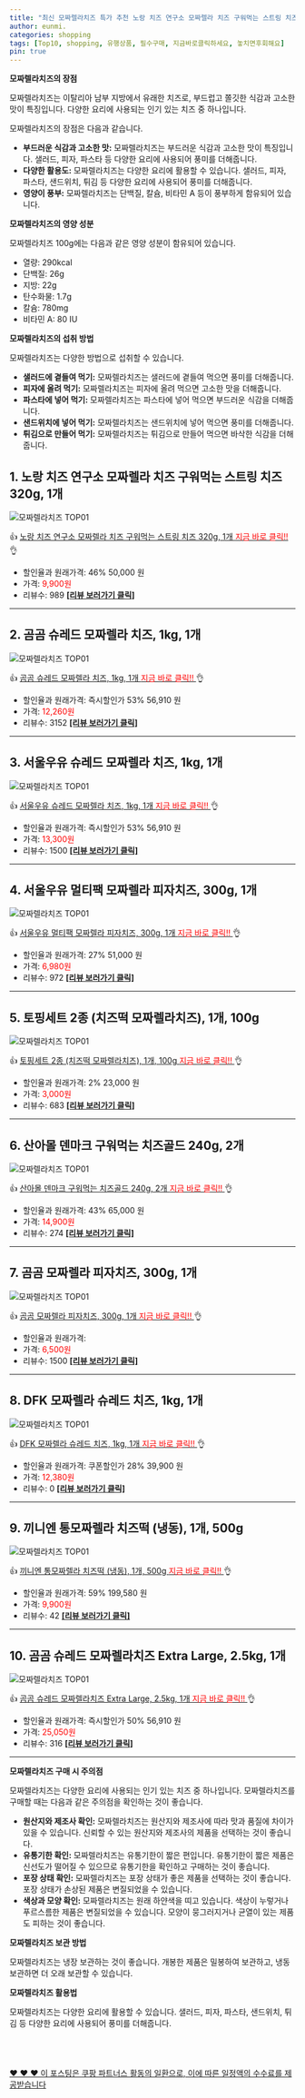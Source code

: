 ```yaml
---
title: "최신 모짜렐라치즈 특가 추천 노랑 치즈 연구소 모짜렐라 치즈 구워먹는 스트링 치즈 320g, 1개 비교 장점"
author: eunmi.
categories: shopping
tags: [Top10, shopping, 유행상품, 필수구매, 지금바로클릭하세요, 놓치면후회해요]
pin: true
---
```

**모짜렐라치즈의 장점**

모짜렐라치즈는 이탈리아 남부 지방에서 유래한 치즈로, 부드럽고 쫄깃한 식감과 고소한 맛이 특징입니다. 다양한 요리에 사용되는 인기 있는 치즈 중 하나입니다.

모짜렐라치즈의 장점은 다음과 같습니다.

* **부드러운 식감과 고소한 맛:** 모짜렐라치즈는 부드러운 식감과 고소한 맛이 특징입니다. 샐러드, 피자, 파스타 등 다양한 요리에 사용되어 풍미를 더해줍니다.
* **다양한 활용도:** 모짜렐라치즈는 다양한 요리에 활용할 수 있습니다. 샐러드, 피자, 파스타, 샌드위치, 튀김 등 다양한 요리에 사용되어 풍미를 더해줍니다.
* **영양이 풍부:** 모짜렐라치즈는 단백질, 칼슘, 비타민 A 등이 풍부하게 함유되어 있습니다.

**모짜렐라치즈의 영양 성분**

모짜렐라치즈 100g에는 다음과 같은 영양 성분이 함유되어 있습니다.

* 열량: 290kcal
* 단백질: 26g
* 지방: 22g
* 탄수화물: 1.7g
* 칼슘: 780mg
* 비타민 A: 80 IU

**모짜렐라치즈의 섭취 방법**

모짜렐라치즈는 다양한 방법으로 섭취할 수 있습니다.

* **샐러드에 곁들여 먹기:** 모짜렐라치즈는 샐러드에 곁들여 먹으면 풍미를 더해줍니다.
* **피자에 올려 먹기:** 모짜렐라치즈는 피자에 올려 먹으면 고소한 맛을 더해줍니다.
* **파스타에 넣어 먹기:** 모짜렐라치즈는 파스타에 넣어 먹으면 부드러운 식감을 더해줍니다.
* **샌드위치에 넣어 먹기:** 모짜렐라치즈는 샌드위치에 넣어 먹으면 풍미를 더해줍니다.
* **튀김으로 만들어 먹기:** 모짜렐라치즈는 튀김으로 만들어 먹으면 바삭한 식감을 더해줍니다.

   

## 1. 노랑 치즈 연구소 모짜렐라 치즈 구워먹는 스트링 치즈 320g, 1개

![모짜렐라치즈 TOP01](https://thumbnail7.coupangcdn.com/thumbnails/remote/230x230ex/image/vendor_inventory/375b/9edda259b2710d057fe70e148af8cbba0540308b3faaf655372f62d83c38.jpg)


👍 [노랑 치즈 연구소 모짜렐라 치즈 구워먹는 스트링 치즈 320g, 1개 <font color=red> 지금 바로 클릭!! </font> ](https://link.coupang.com/re/AFFSDP?lptag=AF3617701&subid=GithubCoopas&pageKey=7636948622&traceid=V0-153&itemId=20281397587&vendorItemId=86216537431) 👌 


- 할인율과 원래가격: 46%  50,000   원
- 가격: <span style='color:red'>9,900원</span>
- 리뷰수: 989  [**[리뷰 보러가기 클릭]**](https://link.coupang.com/re/AFFSDP?lptag=AF3617701&subid=GithubCoopas&pageKey=7636948622&traceid=V0-153&itemId=20281397587&vendorItemId=86216537431)

---


   

## 2. 곰곰 슈레드 모짜렐라 치즈, 1kg, 1개

![모짜렐라치즈 TOP01](https://thumbnail9.coupangcdn.com/thumbnails/remote/230x230ex/image/retail/images/6337595723873993-f73775d5-9de9-435e-b29e-a8a783a25e5d.jpg)


👍 [곰곰 슈레드 모짜렐라 치즈, 1kg, 1개 <font color=red> 지금 바로 클릭!! </font> ](https://link.coupang.com/re/AFFSDP?lptag=AF3617701&subid=GithubCoopas&pageKey=1308889924&traceid=V0-153&itemId=2325255337&vendorItemId=70321898123) 👌 


- 할인율과 원래가격: 즉시할인가 53%  56,910   원
- 가격: <span style='color:red'>12,260원</span>
- 리뷰수: 3152  [**[리뷰 보러가기 클릭]**](https://link.coupang.com/re/AFFSDP?lptag=AF3617701&subid=GithubCoopas&pageKey=1308889924&traceid=V0-153&itemId=2325255337&vendorItemId=70321898123)

---


   

## 3. 서울우유 슈레드 모짜렐라 치즈, 1kg, 1개

![모짜렐라치즈 TOP01](https://thumbnail8.coupangcdn.com/thumbnails/remote/230x230ex/image/retail/images/3236758812141458-cca596a0-afe3-4193-936f-1d125a4a729b.jpg)


👍 [서울우유 슈레드 모짜렐라 치즈, 1kg, 1개 <font color=red> 지금 바로 클릭!! </font> ](https://link.coupang.com/re/AFFSDP?lptag=AF3617701&subid=GithubCoopas&pageKey=130515366&traceid=V0-153&itemId=651682277&vendorItemId=4691954862) 👌 


- 할인율과 원래가격: 즉시할인가 53%  56,910   원
- 가격: <span style='color:red'>13,300원</span>
- 리뷰수: 1500  [**[리뷰 보러가기 클릭]**](https://link.coupang.com/re/AFFSDP?lptag=AF3617701&subid=GithubCoopas&pageKey=130515366&traceid=V0-153&itemId=651682277&vendorItemId=4691954862)

---


   

## 4. 서울우유 멀티팩 모짜렐라 피자치즈, 300g, 1개

![모짜렐라치즈 TOP01](https://thumbnail6.coupangcdn.com/thumbnails/remote/230x230ex/image/retail/images/81477174315943-9f5eb558-e904-4b05-abb1-e1e0b1f33de9.jpg)


👍 [서울우유 멀티팩 모짜렐라 피자치즈, 300g, 1개 <font color=red> 지금 바로 클릭!! </font> ](https://link.coupang.com/re/AFFSDP?lptag=AF3617701&subid=GithubCoopas&pageKey=130515366&traceid=V0-153&itemId=384156089&vendorItemId=3932825284) 👌 


- 할인율과 원래가격: 27%  51,000   원
- 가격: <span style='color:red'>6,980원</span>
- 리뷰수: 972  [**[리뷰 보러가기 클릭]**](https://link.coupang.com/re/AFFSDP?lptag=AF3617701&subid=GithubCoopas&pageKey=130515366&traceid=V0-153&itemId=384156089&vendorItemId=3932825284)

---


   

## 5. 토핑세트 2종 (치즈떡 모짜렐라치즈), 1개, 100g

![모짜렐라치즈 TOP01](https://thumbnail6.coupangcdn.com/thumbnails/remote/230x230ex/image/vendor_inventory/1b4d/efa7559f0fc08f6ea1979b5e4c5209ed5465f3471c71ee7ecefa6560e4e6.jpg)


👍 [토핑세트 2종 (치즈떡 모짜렐라치즈), 1개, 100g <font color=red> 지금 바로 클릭!! </font> ](https://link.coupang.com/re/AFFSDP?lptag=AF3617701&subid=GithubCoopas&pageKey=4673032149&traceid=V0-153&itemId=5845267215&vendorItemId=73143551321) 👌 


- 할인율과 원래가격: 2%  23,000   원
- 가격: <span style='color:red'>3,000원</span>
- 리뷰수: 683  [**[리뷰 보러가기 클릭]**](https://link.coupang.com/re/AFFSDP?lptag=AF3617701&subid=GithubCoopas&pageKey=4673032149&traceid=V0-153&itemId=5845267215&vendorItemId=73143551321)

---


   

## 6. 산아몰 덴마크 구워먹는 치즈골드 240g, 2개

![모짜렐라치즈 TOP01](https://thumbnail7.coupangcdn.com/thumbnails/remote/230x230ex/image/vendor_inventory/b9b8/c6fd0aa1e8071f618b3f7a52ef0db48a726bd653993b4f34a60ef1380f49.jpg)


👍 [산아몰 덴마크 구워먹는 치즈골드 240g, 2개 <font color=red> 지금 바로 클릭!! </font> ](https://link.coupang.com/re/AFFSDP?lptag=AF3617701&subid=GithubCoopas&pageKey=6975728556&traceid=V0-153&itemId=2442579701&vendorItemId=70436327904) 👌 


- 할인율과 원래가격: 43%  65,000   원
- 가격: <span style='color:red'>14,900원</span>
- 리뷰수: 274  [**[리뷰 보러가기 클릭]**](https://link.coupang.com/re/AFFSDP?lptag=AF3617701&subid=GithubCoopas&pageKey=6975728556&traceid=V0-153&itemId=2442579701&vendorItemId=70436327904)

---


   

## 7. 곰곰 모짜렐라 피자치즈, 300g, 1개

![모짜렐라치즈 TOP01](https://thumbnail7.coupangcdn.com/thumbnails/remote/230x230ex/image/retail/images/3489184037607310-26ba4ad3-199a-4670-a3ac-27be3da22e49.jpg)


👍 [곰곰 모짜렐라 피자치즈, 300g, 1개 <font color=red> 지금 바로 클릭!! </font> ](https://link.coupang.com/re/AFFSDP?lptag=AF3617701&subid=GithubCoopas&pageKey=6748174537&traceid=V0-153&itemId=15773993835&vendorItemId=82987282332) 👌 


- 할인율과 원래가격: 
- 가격: <span style='color:red'>6,500원</span>
- 리뷰수: 1500  [**[리뷰 보러가기 클릭]**](https://link.coupang.com/re/AFFSDP?lptag=AF3617701&subid=GithubCoopas&pageKey=6748174537&traceid=V0-153&itemId=15773993835&vendorItemId=82987282332)

---


   

## 8. DFK 모짜렐라 슈레드 치즈, 1kg, 1개

![모짜렐라치즈 TOP01](https://thumbnail8.coupangcdn.com/thumbnails/remote/230x230ex/image/retail/images/2023/03/03/17/1/00d7341f-1466-4849-8c6e-b0a5ef7a44b2.jpg)


👍 [DFK 모짜렐라 슈레드 치즈, 1kg, 1개 <font color=red> 지금 바로 클릭!! </font> ](https://link.coupang.com/re/AFFSDP?lptag=AF3617701&subid=GithubCoopas&pageKey=7183538203&traceid=V0-153&itemId=18121921606&vendorItemId=85273022676) 👌 


- 할인율과 원래가격: 쿠폰할인가 28%  39,900   원
- 가격: <span style='color:red'>12,380원</span>
- 리뷰수: 0  [**[리뷰 보러가기 클릭]**](https://link.coupang.com/re/AFFSDP?lptag=AF3617701&subid=GithubCoopas&pageKey=7183538203&traceid=V0-153&itemId=18121921606&vendorItemId=85273022676)

---


   

## 9. 끼니엔 통모짜렐라 치즈떡 (냉동), 1개, 500g

![모짜렐라치즈 TOP01](https://thumbnail6.coupangcdn.com/thumbnails/remote/230x230ex/image/retail/images/2022/06/23/16/1/86f6db05-1840-4f8e-abd8-c586a6493753.jpg)


👍 [끼니엔 통모짜렐라 치즈떡 (냉동), 1개, 500g <font color=red> 지금 바로 클릭!! </font> ](https://link.coupang.com/re/AFFSDP?lptag=AF3617701&subid=GithubCoopas&pageKey=6630872577&traceid=V0-153&itemId=15115341175&vendorItemId=82337135681) 👌 


- 할인율과 원래가격: 59%  199,580   원
- 가격: <span style='color:red'>9,900원</span>
- 리뷰수: 42  [**[리뷰 보러가기 클릭]**](https://link.coupang.com/re/AFFSDP?lptag=AF3617701&subid=GithubCoopas&pageKey=6630872577&traceid=V0-153&itemId=15115341175&vendorItemId=82337135681)

---


   

## 10. 곰곰 슈레드 모짜렐라치즈 Extra Large, 2.5kg, 1개

![모짜렐라치즈 TOP01](https://thumbnail9.coupangcdn.com/thumbnails/remote/230x230ex/image/retail/images/5749902862500685-48070d9b-8e5d-4bc7-8d2c-4f64fbfc4012.jpg)


👍 [곰곰 슈레드 모짜렐라치즈 Extra Large, 2.5kg, 1개 <font color=red> 지금 바로 클릭!! </font> ](https://link.coupang.com/re/AFFSDP?lptag=AF3617701&subid=GithubCoopas&pageKey=1551145126&traceid=V0-153&itemId=2654108112&vendorItemId=70644898443) 👌 


- 할인율과 원래가격: 즉시할인가 50%  56,910   원
- 가격: <span style='color:red'>25,050원</span>
- 리뷰수: 316  [**[리뷰 보러가기 클릭]**](https://link.coupang.com/re/AFFSDP?lptag=AF3617701&subid=GithubCoopas&pageKey=1551145126&traceid=V0-153&itemId=2654108112&vendorItemId=70644898443)

---
**모짜렐라치즈 구매 시 주의점**

모짜렐라치즈는 다양한 요리에 사용되는 인기 있는 치즈 중 하나입니다. 모짜렐라치즈를 구매할 때는 다음과 같은 주의점을 확인하는 것이 좋습니다.

* **원산지와 제조사 확인:** 모짜렐라치즈는 원산지와 제조사에 따라 맛과 품질에 차이가 있을 수 있습니다. 신뢰할 수 있는 원산지와 제조사의 제품을 선택하는 것이 좋습니다.
* **유통기한 확인:** 모짜렐라치즈는 유통기한이 짧은 편입니다. 유통기한이 짧은 제품은 신선도가 떨어질 수 있으므로 유통기한을 확인하고 구매하는 것이 좋습니다.
* **포장 상태 확인:** 모짜렐라치즈는 포장 상태가 좋은 제품을 선택하는 것이 좋습니다. 포장 상태가 손상된 제품은 변질되었을 수 있습니다.
* **색상과 모양 확인:** 모짜렐라치즈는 원래 하얀색을 띠고 있습니다. 색상이 누렇거나 푸르스름한 제품은 변질되었을 수 있습니다. 모양이 뭉그러지거나 균열이 있는 제품도 피하는 것이 좋습니다.

**모짜렐라치즈 보관 방법**

모짜렐라치즈는 냉장 보관하는 것이 좋습니다. 개봉한 제품은 밀봉하여 보관하고, 냉동 보관하면 더 오래 보관할 수 있습니다.

**모짜렐라치즈 활용법**

모짜렐라치즈는 다양한 요리에 활용할 수 있습니다. 샐러드, 피자, 파스타, 샌드위치, 튀김 등 다양한 요리에 사용되어 풍미를 더해줍니다.<br><br><br><br><br> [ ❤ ❤ ❤ 이 포스팅은 쿠팡 파트너스 활동의 일환으로, 이에 따른 일정액의 수수료를 제공받습니다](https://link.coupang.com/a/bcEFyh)